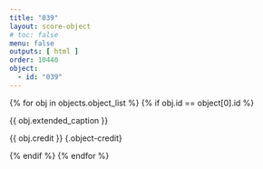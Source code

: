 ```yaml
---
title: "039"
layout: score-object
# toc: false
menu: false
outputs: [ html ]
order: 10440
object:
  - id: "039"
---
```


{% for obj in objects.object_list %}
{% if obj.id == object[0].id %}

{{ obj.extended_caption }}

{{ obj.credit }} {.object-credit}

{% endif %}
{% endfor %}

